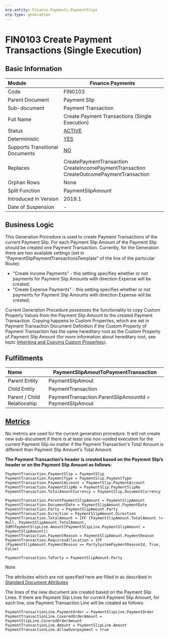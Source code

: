 ```yaml
---
erp.entity: Finance.Payments.PaymentSlips
erp.type: generation
---
```


# FIN0103 Create Payment Transactions (Single Execution)

## Basic Information

| Module                          | Finance.Payments                                             |
| :------------------------------ | ------------------------------------------------------------ |
| Code                            | FIN0103                                                      |
| Parent Document                 | Payment Slip                                                 |
| Sub-document                    | Payment Transaction                                          |
| Full Name                       | Create Payment Transactions (Single Execution)               |
| Status                          | [ACTIVE](xref:generation-procedures-update)                  |
| Deterministic                   | [YES](xref:deterministic-generations)                        |
| Supports Transitional Documents | [NO](xref:transitional-documents)                            |
| Replaces                        | CreatePaymentTransaction <br> CreateIncomePaymentTransaction <br> CreateOutcomePaymentTransaction |
| Orphan Rows                     | None                                                         |
| Split Function                  | PaymentSlipAmount                                            |
| Introduced In Version           | 2019.1                                                       |
| Date of Suspension              | -                                                            |

##  Business Logic

This Generation Procedure is used to create Payment Transactions of the current Payment Slip.
For each Payment Slip Amount of the Payment Slip should be created one Payment Transaction.
Currently, for the Generation there are two available settings (set in "PaymentSlipPaymentTransactionsTemplate" of the line of the particular Route):

- "Create Income Payments" - this setting specifies whether or not payments for Payment Slip Amounts with direction Expense will be created;
- "Create Expense Payments" - this setting specifies whether or not payments for Payment Slip Amounts with direction Expense will be created;

Current Generation Procedure possesses the functionality to copy Custom Property Values from the Payment Slip Amount to the created Payment Transaction.
Copying happens to Custom Properties, which are set in Payment Transaction Document Definition if the Custom Property of Payment Transaction has the same hereditary root as the Custom Property of Payment Slip Amount 
(for more information about hereditary root, see topic [Inheriting and Copying Custom Properties](xref:domain-with-property-allowed-values)).

## Fulfillments

| Name                        | PaymentSlipAmoutToPaymentTransaction                     |
| :-------------------------- | -------------------------------------------------------- |
| Parent Entity               | PaymentSlipAmout                                         |
| Child Entity                | PaymentTransaction                                       |
| Parent / Child Relationship | PaymentTransaction.ParentSlipAmountId = PaymentSlipAmout |

## [Metrics](../reference/metrics.md)

No metrics are used for the current generation procedure.
It will not create new sub-document if there is at least one non-voided execution for the current Payment Slip no matter if the Payment Transaction's Total Amount is different than Payment Slip Amount's Total Amount.

**The Payment Transaction’s header is created based on the Payment Slip’s header or on the Payment Slip Amount as follows:**

```
PaymentTransaction.PaymentSlip = PaymentSlip
PaymentTransaction.PaymentType = PaymentSlip.PaymentType
PaymentTransaction.PaymentAccount = PaymentSlip.PaymentAccount
PaymentTransaction.PaymentSlipNo = PaymentSlip.PaymentSlipNo
PaymentTransaction.TotalAmountCurrency = PaymentSlip.DocumentCurrency

PaymentTransaction.ParentPaymentSlipAmount = PaymentSlipAmount
PaymentTransaction.DocumentDate = PaymentSlipAmount.PaymentDate
PaymentTransaction.Party = PaymentSlipAmount.Party
PaymentTransaction.Direction = PaymentSlipAmount.Direction
PaymentTransaction.TotalAmount = IFF (PaymentSlipAmount.TotalAmount != Null, PaymentSlipAmount.TotalAmount, SUM(PaymentSlipLine.Amount[PaymentSlipLine.PaymentSlipAmount = PaymentSlipAmount])
PaymentTransaction.PaymentReason = PaymentSlipAmount.PaymentReason
PaymentTransaction.RequiresAllocation = IFF (PaymentSlipAmount.PaymentReason == PartySystemPaymentReasonId, True, False)

PaymentTransaction.ТоParty = PaymentSlipAmount.Party
```

> [!Note]
> The attributes which are not specified here are filled in as described in [Standard Document Attributes](../reference/standard-document-attributes.md)

The lines of the new document are created based on the Payment Slip Lines.
If there are Payment Slip Lines for current Payment Slip Amount, for each line, one Payment Transaction Line will be created as follows:

```
PaymentTransactionLine.PaymentOrder = PaymentSlipLine.PaymentOrder
PaymentTransactionLine.CoveredOrderAmount = PaymentSlipLine.CoveredOrderAmount
PaymentTransactionLine.Amount = PaymentSlipLine.Amount
PaymentTransactionLine.AllowOverpayment = true
```
